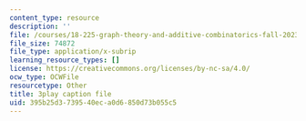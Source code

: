 ```yaml
---
content_type: resource
description: ''
file: /courses/18-225-graph-theory-and-additive-combinatorics-fall-2023/P3tGiT72APw_captions.vtt
file_size: 74872
file_type: application/x-subrip
learning_resource_types: []
license: https://creativecommons.org/licenses/by-nc-sa/4.0/
ocw_type: OCWFile
resourcetype: Other
title: 3play caption file
uid: 395b25d3-7395-40ec-a0d6-850d73b055c5
---
```

